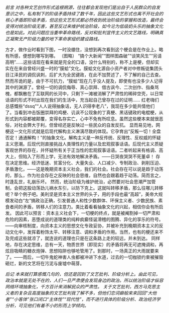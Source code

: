_前言
对各种文艺创作形式追根朔源，往往都会发现他们是出自于人民群众的自发意识之中，私有制下的阶级矛盾持续了数千年，因此这些文艺形式也离不开社会的核心矛盾即阶级矛盾，但这些文艺形式都必然收到统治阶级的掌握和改造，最终会变得对统治阶级无害，甚至反过来维护统治阶级，如今沦为低级奶头乐的抽象文化也是如此。对此问题应当重申革命路线，反对和批判宣传主义的文艺路线，明确真正凝聚无产阶级力量的地下革命家组织建设路线。_

方才，做作业时看到下图，一时没绷住，没想到再次看到这个梗会是在作业上。略有所感，便想到哪写到哪。
（图略）
“搞个大新闻”“图样图森破”“谈笑风生”“另请高明”……这些话现在看来就是完全的口语，没什么特别的，称不上是梗，但却实实在在来自曾经兴盛一时的“膜蛤”文化。膜蛤文化源自小资产者对中修叛徒集团头目江泽民的调侃讽刺，后扩大为全民键政，在此不加赘述了，不了解的自己去查。
然而吊诡的是，由于不可抗力，“膜蛤”现在几乎没人提及，即使有也没多少人记得其中的渊源了。曾经一切的调侃侮辱、真心崇拜、借古讽今、二次创作、指桑骂槐，都飘散在了互联网的长河中，只剩下一滩被消解了严肃性的稀碎空壳，以日常话语的形式不时出现在我们的生活中，充当起自己曾存在过的证明……
红老嗨们总感慨些“dssq”“人人说得抽象话，无人识得李老八”，我现在多少能共情他们了。当看到冲击饭圈崇拜的鸡梗、讥讽不公现象的丁真梗、黑话键政的电棍梗，从形式到内容都被颠覆，变得名存实亡，心中不免有所叹息。虽然这些梗本来就很恶俗，对社会弊大于利，但曾经还是反映过一些民众的自发反抗。
显而易见地，网梗这一文化形式就是后现代解构主义淋漓尽致的体现。它孕育出“反叛一切！全盘否定！通通解构！”的抽象文化。解构主义是一种反传统、反理性、反权威的怀疑主义思潮。后现代则直接挑战人类理性的力量以及宏观叙事话语。后现代主义质疑客观世界的存在，并怀疑所有关于正当性的宏观叙事话语。二者听起来有格调、高大上，但陷入了形而上学，无法有效地解决矛盾。——日哭夜哭哭不死董卓！
存在决定思维。经济低迷、贫富分化、大量失业、人口减少、专制政治、剥削压迫、矛盾激化，——这是晚期资本主义社会，我们的社会。社会存在可以说是趋于动荡的，那么，作为社会存在之反映的社会思维，自然也会跟着趋于动荡。简而言之，时逢乱世，礼崩乐坏。
然而，统治阶级为维护统治，必然要对社会思潮严加管制，会把这股动荡劲儿祸水东引，以防下克上。这就叫转移矛盾，那么往哪儿转移呢？举个例子吧。美利坚是资本主义世界的头子，用的手段也最“高超”，美帝大规模发动白“左”搞政治正确，引发普通人和性少数群体、环保主义者、少数民族、素食者间的矛盾，转移人们的注意力。类比着看看抽象文化的兴起，相信你会有所启发。
因此可以预言：资本主义社会下，一切梗的终点，就是被阉割掉一切严肃和危险的因素，恶堕成说的道理类的纯粹疯癫怪诞滑稽的图腾、异化的享乐的符号。——向审核制度，向资本主义的思想文化专政妥协，并被补充到晚期资本主义的反动文化中，发挥着粉饰太平、转移注意、调和矛盾的作用。当然，也有的梗还来不及完成这些就凉了，就连说的道理也只是在这条路上走的较远，并未到达。
同样地，存在决定思维，总有一天，物质世界（即现实）的矛盾将再无可遮掩调和，再炫目吸睛的糖衣炮弹、思想陷阱也够呛管用了。到那时，一场真正的大雨就要来了。——雨后，一切牛鬼蛇神害人虫都被冲进下水道，过去的一切枷锁约束被摧毁砸烂，新的文艺将在污泥与废墟中萌芽。

_后记
本来就打算感慨几句的，但还是回到了文艺批判、阶级分析上。由此可见，政治本就是无处不在的，人们一旦严肃便会发现身边的政治。所以统治阶级才纵容网络环境抽象化，千方百计来消解民众的严肃性。
关于文艺批判，西方马克思主义者的复杂且高度抽象的文艺批判我了解不多，但他们恋词癖般来来回回“大他者”“小客体”张口闭口“主体性”“现代性”，而不进行具体的阶级分析、政治经济学分析，可见他们有着不小的形而上学倾向。_
